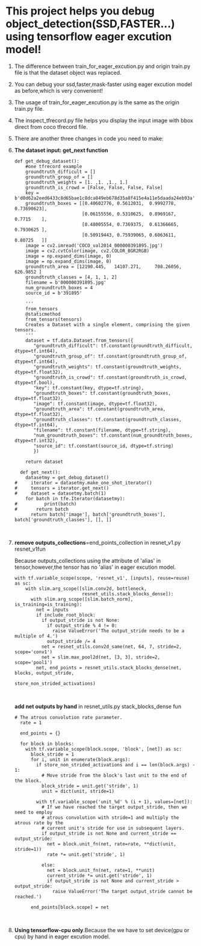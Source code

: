# **This project helps you debug object_detection(SSD,FASTER...) using tensorflow eager excution model!**

1. The difference between train_for_eager_excution.py and origin train.py file is that the dataset object was replaced.

2. You can debug your ssd,faster,mask-faster using eager excution model as before,which is very convenient!

3. The usage of train_for_eager_excution.py is the same as the origin train.py file.

4. The inspect_tfrecord.py file helps you display the input image with bbox direct from coco tfrecord file.

5. There are another three changes in code you need to make:

6. **The dataset input:  get_next function**

   ```
   def get_debug_dataset():
       #one tfrecord example
       groundtruth_difficult = []
       groundtruth_group_of = []
       groundtruth_weights = [1. ,1. ,1., 1.]
       groundtruth_is_crowd = [False, False, False, False]
       key = b'd0d62a2eed6433c8d65bae1c8dca849eb678d35a8f415e4a11e5daada24eb93a'
       groundtruth_boxes = [[0.40602776, 0.5612031,  0.9992778,  0.73690623],
                            [0.06155556, 0.5310625,  0.8969167,  0.7715    ],
                            [0.48005554, 0.7369375,  0.61366665, 0.7930625 ],
                            [0.50919443, 0.75939065, 0.6063611,  0.80725   ]]
       image = cv2.imread('COCO_val2014_000000391895.jpg')
       image = cv2.cvtColor(image, cv2.COLOR_BGR2RGB)
       image = np.expand_dims(image, 0)
       image = np.expand_dims(image, 0)
       groundtruth_area = [12190.445,   14107.271,     708.26056,   626.9852 ]
       groundtruth_classes = [4, 1, 1, 2]
       filename = b'000000391895.jpg'
       num_groundtruth_boxes = 4
       source_id = b'391895'
       
       '''
       from_tensors
       @staticmethod
       from_tensors(tensors)
       Creates a Dataset with a single element, comprising the given tensors.
       '''
       dataset = tf.data.Dataset.from_tensors({
          "groundtruth_difficult": tf.constant(groundtruth_difficult, dtype=tf.int64),
          "groundtruth_group_of": tf.constant(groundtruth_group_of, dtype=tf.int64),
          "groundtruth_weights": tf.constant(groundtruth_weights, dtype=tf.float32),
          "groundtruth_is_crowd": tf.constant(groundtruth_is_crowd, dtype=tf.bool),
          "key": tf.constant(key, dtype=tf.string),
          "groundtruth_boxes": tf.constant(groundtruth_boxes, dtype=tf.float32),
          "image": tf.constant(image, dtype=tf.float32),
          "groundtruth_area": tf.constant(groundtruth_area, dtype=tf.float32),
          "groundtruth_classes": tf.constant(groundtruth_classes, dtype=tf.int64),
          "filename": tf.constant(filename, dtype=tf.string),
          "num_groundtruth_boxes": tf.constant(num_groundtruth_boxes, dtype=tf.int32),
          "source_id": tf.constant(source_id, dtype=tf.string)
          })
       
       return dataset
       
     def get_next():
       datasetmy = get_debug_dataset()
   #     iterator = datasetmy.make_one_shot_iterator()
   #     tensors = iterator.get_next()   
   #     dataset = datasetmy.batch(1)
       for batch in tfe.Iterator(datasetmy):
   #          print(batch)
   #       return batch
         return batch['image'], batch['groundtruth_boxes'], batch['groundtruth_classes'], [], []   
   ```

   ​

7. **remove outputs_collections**=end_points_collection in resnet_v1.py resnet_v1fun

   Because outputs_collections using the attribute of 'alias' in tensor,however,the tensor has no 'alias' in eager excution model.

   ```
   with tf.variable_scope(scope, 'resnet_v1', [inputs], reuse=reuse) as sc:
       with slim.arg_scope([slim.conv2d, bottleneck,
                            resnet_utils.stack_blocks_dense]):
         with slim.arg_scope([slim.batch_norm], is_training=is_training):
           net = inputs
           if include_root_block:
             if output_stride is not None:
               if output_stride % 4 != 0:
                 raise ValueError('The output_stride needs to be a multiple of 4.')
               output_stride /= 4
             net = resnet_utils.conv2d_same(net, 64, 7, stride=2, scope='conv1')
             net = slim.max_pool2d(net, [3, 3], stride=2, scope='pool1')
           net, end_points = resnet_utils.stack_blocks_dense(net, blocks, output_stride,
                                                 store_non_strided_activations)
   ```

   ​

   **add net outputs by hand** in resnet_utils.py stack_blocks_dense fun

   ```
   # The atrous convolution rate parameter.
     rate = 1

     end_points = {}
     
     for block in blocks:
       with tf.variable_scope(block.scope, 'block', [net]) as sc:
         block_stride = 1
         for i, unit in enumerate(block.args):
           if store_non_strided_activations and i == len(block.args) - 1:
             # Move stride from the block's last unit to the end of the block.
             block_stride = unit.get('stride', 1)
             unit = dict(unit, stride=1)

           with tf.variable_scope('unit_%d' % (i + 1), values=[net]):
             # If we have reached the target output_stride, then we need to employ
             # atrous convolution with stride=1 and multiply the atrous rate by the
             # current unit's stride for use in subsequent layers.
             if output_stride is not None and current_stride == output_stride:
               net = block.unit_fn(net, rate=rate, **dict(unit, stride=1))
               rate *= unit.get('stride', 1)

             else:
               net = block.unit_fn(net, rate=1, **unit)
               current_stride *= unit.get('stride', 1)
               if output_stride is not None and current_stride > output_stride:
                 raise ValueError('The target output_stride cannot be reached.')

         end_points[block.scope] = net
   ```

   ​

8. **Using tensorflow-cpu only**.Because the we have to set device(gpu or cpu) by hand in eager excution model.
